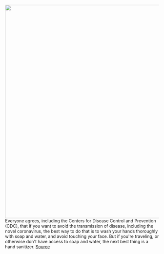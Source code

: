 <img src='https://cdn.vox-cdn.com/thumbor/jzpIyxTUX4P1EFG4sFNegOUvBH4=/0x0:3840x5760/1200x800/filters:focal(1652x2829:2266x3443)/cdn.vox-cdn.com/uploads/chorus_image/image/66418337/1204234931.jpg.0.jpg' width='700px' /><br/>
Everyone agrees, including the Centers for Disease Control and Prevention (CDC), that if you want to avoid the transmission of disease, including the novel coronavirus, the best way to do that is to wash your hands thoroughly with soap and water, and avoid touching your face. But if you're traveling, or otherwise don't have access to soap and water, the next best thing is a hand sanitizer.
<a href='https://www.theverge.com/2020/3/2/21161346/hand-sanitizer-diy-how-to-hand-wash-cdc-alcohol-virus-illness'> Source <a/>